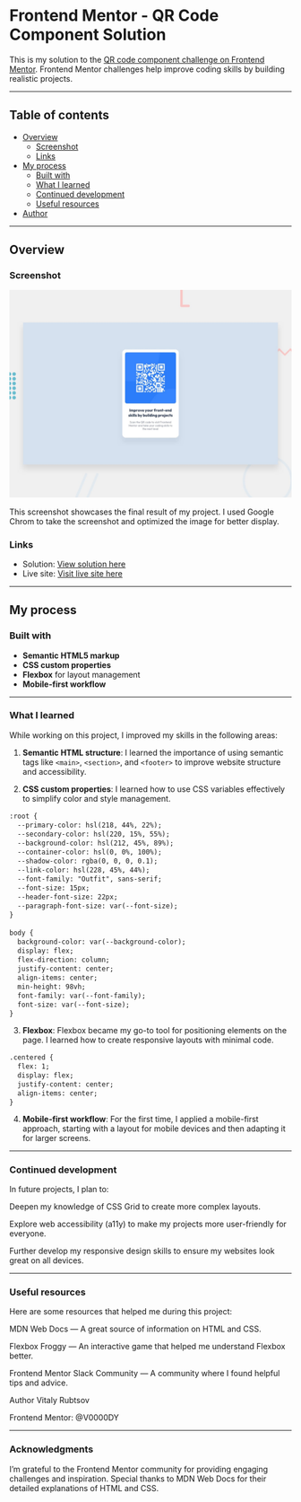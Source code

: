 # Frontend Mentor - QR Code Component Solution

This is my solution to the [QR code component challenge on Frontend Mentor](https://www.frontendmentor.io/challenges/qr-code-component-iux_sIO_H). Frontend Mentor challenges help improve coding skills by building realistic projects.

---

## Table of contents

- [Overview](#overview)
  - [Screenshot](#screenshot)
  - [Links](#links)
- [My process](#my-process)
  - [Built with](#built-with)
  - [What I learned](#what-i-learned)
  - [Continued development](#continued-development)
  - [Useful resources](#useful-resources)
- [Author](#author)

---

## Overview

### Screenshot

![Design preview for the QR code component coding challenge](./preview.jpg)

This screenshot showcases the final result of my project. I used Google Chrom to take the screenshot and optimized the image for better display.

### Links

- Solution: [View solution here](https://your-solution-url.com)
- Live site: [Visit live site here](https://your-live-site-url.com)

---

## My process

### Built with

- **Semantic HTML5 markup**
- **CSS custom properties**
- **Flexbox** for layout management
- **Mobile-first workflow**

---

### What I learned

While working on this project, I improved my skills in the following areas:

1. **Semantic HTML structure**:
   I learned the importance of using semantic tags like `<main>`, `<section>`, and `<footer>` to improve website structure and accessibility.

2. **CSS custom properties**:
   I learned how to use CSS variables effectively to simplify color and style management.

```text
:root {
  --primary-color: hsl(218, 44%, 22%);
  --secondary-color: hsl(220, 15%, 55%);
  --background-color: hsl(212, 45%, 89%);
  --container-color: hsl(0, 0%, 100%);
  --shadow-color: rgba(0, 0, 0, 0.1);
  --link-color: hsl(228, 45%, 44%);
  --font-family: "Outfit", sans-serif;
  --font-size: 15px;
  --header-font-size: 22px;
  --paragraph-font-size: var(--font-size);
}

body {
  background-color: var(--background-color);
  display: flex;
  flex-direction: column;
  justify-content: center;
  align-items: center;
  min-height: 98vh;
  font-family: var(--font-family);
  font-size: var(--font-size);
}
```

3. **Flexbox**:
   Flexbox became my go-to tool for positioning elements on the page. I learned how to create responsive layouts with minimal code.

```text
.centered {
  flex: 1;
  display: flex;
  justify-content: center;
  align-items: center;
}
```

4. **Mobile-first workflow**:
   For the first time, I applied a mobile-first approach, starting with a layout for mobile devices and then adapting it for larger screens.

---

### Continued development

In future projects, I plan to:

Deepen my knowledge of CSS Grid to create more complex layouts.

Explore web accessibility (a11y) to make my projects more user-friendly for everyone.

Further develop my responsive design skills to ensure my websites look great on all devices.

---

### Useful resources

Here are some resources that helped me during this project:

MDN Web Docs — A great source of information on HTML and CSS.

Flexbox Froggy — An interactive game that helped me understand Flexbox better.

Frontend Mentor Slack Community — A community where I found helpful tips and advice.

Author
Vitaly Rubtsov

Frontend Mentor: @V0000DY

---

### Acknowledgments

I’m grateful to the Frontend Mentor community for providing engaging challenges and inspiration. Special thanks to MDN Web Docs for their detailed explanations of HTML and CSS.
